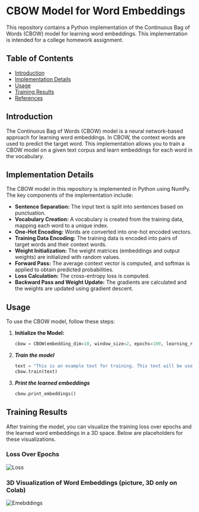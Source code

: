 # CBOW Model for Word Embeddings

This repository contains a Python implementation of the Continuous Bag of Words (CBOW) model for learning word embeddings. This implementation is intended for a college homework assignment.

## Table of Contents
- [Introduction](#introduction)
- [Implementation Details](#implementation-details)
- [Usage](#usage)
- [Training Results](#training-results)
- [References](#references)

## Introduction

The Continuous Bag of Words (CBOW) model is a neural network-based approach for learning word embeddings. In CBOW, the context words are used to predict the target word. This implementation allows you to train a CBOW model on a given text corpus and learn embeddings for each word in the vocabulary.

## Implementation Details

The CBOW model in this repository is implemented in Python using NumPy. The key components of the implementation include:

- **Sentence Separation:** The input text is split into sentences based on punctuation.
- **Vocabulary Creation:** A vocabulary is created from the training data, mapping each word to a unique index.
- **One-Hot Encoding:** Words are converted into one-hot encoded vectors.
- **Training Data Encoding:** The training data is encoded into pairs of target words and their context words.
- **Weight Initialization:** The weight matrices (embeddings and output weights) are initialized with random values.
- **Forward Pass:** The average context vector is computed, and softmax is applied to obtain predicted probabilities.
- **Loss Calculation:** The cross-entropy loss is computed.
- **Backward Pass and Weight Update:** The gradients are calculated and the weights are updated using gradient descent.

## Usage

To use the CBOW model, follow these steps:

1. **Initialize the Model:**
   ```python
   cbow = CBOW(embedding_dim=10, window_size=2, epochs=100, learning_rate=0.01)
   ```
  
  2. ***Train the model***
      ```python
      text = "This is an example text for training. This text will be used to train the CBOW model."
      cbow.train(text)
      ```

  3. ***Print the learned embeddings***
      ```python
      cbow.print_embeddings()
      ```

## Training Results
  After training the model, you can visualize the training loss over epochs and the learned word embeddings in a 3D space. Below are placeholders for these visualizations.

### Loss Over Epochs
  ![Loss](https://storage.agendahub.app/wwwroot/w2v/loss.png)

### 3D Visualization of Word Embeddings (picture, 3D only on Colab)
  ![Emebddings](https://storage.agendahub.app/wwwroot/w2v/plot.png)
  
    
